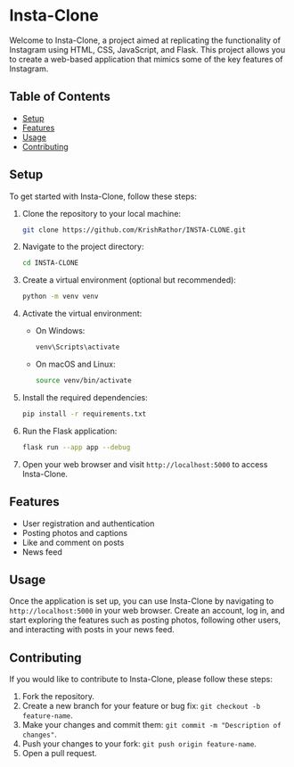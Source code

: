 # Insta-Clone

Welcome to Insta-Clone, a project aimed at replicating the functionality of Instagram using HTML, CSS, JavaScript, and Flask. This project allows you to create a web-based application that mimics some of the key features of Instagram.

## Table of Contents
- [Setup](#setup)
- [Features](#features)
- [Usage](#usage)
- [Contributing](#contributing)
  
## Setup
To get started with Insta-Clone, follow these steps:

1. Clone the repository to your local machine:

    ```bash
    git clone https://github.com/KrishRathor/INSTA-CLONE.git
    ```

2. Navigate to the project directory:

    ```bash
    cd INSTA-CLONE
    ```

3. Create a virtual environment (optional but recommended):

    ```bash
    python -m venv venv
    ```

4. Activate the virtual environment:

    - On Windows:

        ```bash
        venv\Scripts\activate
        ```

    - On macOS and Linux:

        ```bash
        source venv/bin/activate
        ```

5. Install the required dependencies:

    ```bash
    pip install -r requirements.txt
    ```

6. Run the Flask application:

    ```bash
    flask run --app app --debug
    ```

7. Open your web browser and visit `http://localhost:5000` to access Insta-Clone.

## Features
- User registration and authentication
- Posting photos and captions
- Like and comment on posts
- News feed
  
## Usage
Once the application is set up, you can use Insta-Clone by navigating to `http://localhost:5000` in your web browser. Create an account, log in, and start exploring the features such as posting photos, following other users, and interacting with posts in your news feed.

## Contributing
If you would like to contribute to Insta-Clone, please follow these steps:

1. Fork the repository.
2. Create a new branch for your feature or bug fix: `git checkout -b feature-name`.
3. Make your changes and commit them: `git commit -m "Description of changes"`.
4. Push your changes to your fork: `git push origin feature-name`.
5. Open a pull request.
